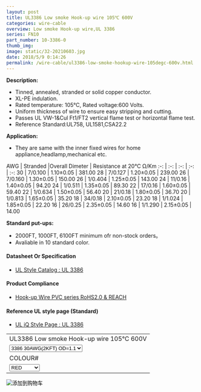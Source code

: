 ```yaml
---
layout: post 
title: UL3386 Low smoke Hook-up wire 105℃ 600V
categories: wire-cable
overview: Low smoke Hook-up wire,UL 3386
series: FN10
part_number: 10-3386-0
thumb_img: 
image: static/32-20210603.jpg
date: 2018/5/9 0:14:26
permalink: /wire-cable/ul3386-low-smoke-hookup-wire-105degc-600v.html
---
```



__Description:__

* Tinned, annealed, stranded or solid copper conductor.
* XL-PE indulation.
* Rated temperature: 105℃, Rated voltage:600 Volts.
* Uniform thickness of wire to ensure easy stripping and cutting.
* Passes UL VW-1&Cul Ft1/FT2 vertical flame test or horizontal flame test.
* Reference Standard:UL758, UL1581,CSA22.2 

__Application:__
* They are same with the inner fixed wires for home appliance,headlamp,mechanical etc.

AWG | Stranded |Overall Dimeter | Resistance at 20℃ Ω/Km
:-: | :-: |  :-: |  :-: |  :-: 
30 | 7/0.100 | 1.10±0.05 | 381.00
28 | 7/0.127 | 1.20±0.05 | 239.00
26 | 7/0.160 | 1.30±0.05 | 150.00
26 | 1/0.404 | 1.25±0.05 | 143.00
24 | 11/0.16 | 1.40±0.05 | 94.20
24 | 1/0.511 | 1.35±0.05 | 89.30
22 | 17/0.16 | 1.60±0.05 | 59.40
22 | 1/0.634 | 1.50±0.05 | 56.40
20 | 21/0.18 | 1.80±0.05 | 36.70
20 | 1/0.813 | 1.65±0.05 | 35.20
18 | 34/0.18 | 2.10±0.05 | 23.20
18 | 1/1.024 | 1.85±0.05 | 22.20
16 | 26/0.25 | 2.35±0.05 | 14.60
16 | 1/1.290 | 2.15±0.05 | 14.00  

__Standard put-ups:__

* 2000FT, 1000FT, 6100FT minimum ofr non-stock orders。
* Avaliable in 10 standard color. 

#### Datasheet Or Specification

* [UL Style Catalog : UL 3386](/assets/catalogs/catalog-ul-style-3386.pdf)

#### Product Compliance

* [Hook-up Wire PVC  series RoHS2.0 &  REACH](/assets/compliance/2023-xlpe.zip)

#### Reference UL style page (Standard)

* [UL iQ Style Page : UL 3386](https://iq.ul.com/awm/stylepage.aspx?style=3386)


<form action="https://www.paypal.com/cgi-bin/webscr" method="post" target="_blank">
  <input type="hidden" name="cmd" value="_s-xclick" />
  <input type="hidden" name="hosted_button_id" value="5W3DXQ7ZAKCTN" />
  <table>
    <tr>
      <td>
        <input type="hidden" name="on0" value="UL3386 Low smoke Hook-up wire 105℃ 600V"/>
        UL3386 Low smoke Hook-up wire 105℃ 600V
      </td>
    </tr>
    <tr>
      <td>
        <select name="os0">
          <option value="3386 30AWG(2KFT) OD=1.1">
            3386 30AWG(2KFT) OD=1.1
          </option>
          <option value="3386 28AWG(2KFT) OD=1.2">
            3386 28AWG(2KFT) OD=1.2
          </option>
          <option value="3386 26AWG(2KFT) OD=1.3">
            3386 26AWG(2KFT) OD=1.3
          </option>
          <option value="3386 24AWG(2KFT) OD=1.4">
            3386 24AWG(2KFT) OD=1.4
          </option>
          <option value="3386 22AWG(2KFT) OD=1.6">
            3386 22AWG(2KFT) OD=1.6
          </option>
          <option value="3386 20AWG(2KFT) OD=1.8">
            3386 20AWG(2KFT) OD=1.8
          </option>
          <option value="3386 18AWG(1KFT) OD=2.1">
            3386 18AWG(1KFT) OD=2.1
          </option>
          <option value="3386 16AWG(2KFT) OD=2.4">
            3386 16AWG(2KFT) OD=2.4
          </option>
        </select>
      </td>
    </tr>
    <tr>
      <td>
        <input type="hidden" name="on1" value="COLOUR#"/>
        COLOUR#
      </td>
    </tr>
    <tr>
      <td>
        <select name="os1">
          <option value="RED">
            RED
          </option>
          <option value="BLACK">
            BLACK
          </option>
          <option value="WHITE">
            WHITE
          </option>
          <option value="YELLOW">
            YELLOW
          </option>
          <option value="GREEN">
            GREEN
          </option>
          <option value="ORANGE">
            ORANGE
          </option>
          <option value="GRAY">
            GRAY
          </option>
        </select>
      </td>
    </tr>
  </table>
  <input type="hidden" name="currency_code" value="USD" />
  <input type="image" src="https://www.paypalobjects.com/en_US/i/btn/btn_buynow_SM.gif" border="0" name="submit" title="有了PayPal，您可以更安全便捷地在线付款！" alt="添加到购物车" />
</form>